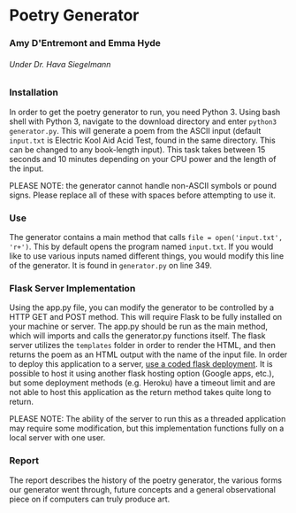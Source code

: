 # Poetry Generator
### Amy D'Entremont and Emma Hyde
###### Under Dr. Hava Siegelmann

### Installation

In order to get the poetry generator to run, you need Python 3.
Using bash shell with Python 3, navigate to the download directory and enter `python3 generator.py`. 
This will generate a poem from the ASCII input (default `input.txt` is Electric Kool Aid Acid Test, found in the same directory. This can be changed to any book-length input).
This task takes between 15 seconds and 10 minutes depending on your CPU power and the length of the input.

PLEASE NOTE: the generator cannot handle non-ASCII symbols or pound signs. Please replace all of these with spaces before attempting to use it.

### Use

The generator contains a main method that calls `file = open('input.txt', 'r+')`. This by default opens the program named `input.txt`. If you would like to use various inputs named different things, you would modify this line of the generator. It is found in `generator.py` on line 349.

### Flask Server Implementation

Using the app.py file, you can modify the generator to be controlled by a HTTP GET and POST method.
This will require Flask to be fully installed on your machine or server.
The app.py should be run as the main method, which will imports and calls the generator.py functions itself. 
The flask server utilizes the `templates` folder in order to render the HTML, and then returns the poem as an HTML output with the name of the input file.
In order to deploy this application to a server, [use a coded flask deployment](https://www.google.com). It is possible to host it using another flask hosting option (Google apps, etc.), but some deployment methods (e.g. Heroku) have a timeout limit and are not able to host this application as the return method takes quite long to return.

PLEASE NOTE: The ability of the server to run this as a threaded application may require some modification, but this implementation functions fully on a local server with one user.

### Report

The report describes the history of the poetry generator, the various forms our generator went through, future concepts and a general observational piece on if computers can truly produce art.